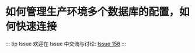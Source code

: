 # 如何管理生产环境多个数据库的配置，如何快速连接



::: tip Issue 
 欢迎在 Issue 中交流与讨论: [Issue 158](https://github.com/shfshanyue/Daily-Question/issues/158) 
:::



